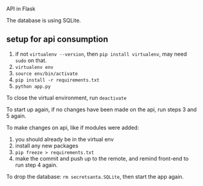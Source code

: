 API in Flask

The database is using SQLite.

## setup for api consumption
1. if not `virtualenv --version`, then `pip install virtualenv`, may need `sudo` on that.
2. `virtualenv env`
3. `source env/bin/activate`
4. `pip install -r requirements.txt`
5. `python app.py`

To close the virtual environment, run `deactivate`

To start up again, if no changes have been made on the api, run steps 3 and 5 again.

To make changes on api, like if modules were added:

1. you should already be in the virtual env
2. install any new packages
3. `pip freeze > requirements.txt`
4. make the commit and push up to the remote, and remind front-end to run step 4 again.


To drop the database: `rm secretsanta.SQLite`, then start the app again.